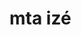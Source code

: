 # mta izé


<map edf:definitions="editor_main">
    <removeWorldObject id="removeWorldObject (cxf_payspray_) (1)" radius="17.446888" interior="0" model="3292" lodModel="3365" posX="-1425.2344" posY="2581.2656" posZ="54.83594" rotX="0" rotY="0" rotZ="0"></removeWorldObject>
    <removeWorldObject id="removeWorldObject (cxf_spraydoor1) (1)" radius="6.6456099" interior="0" model="3294" lodModel="0" posX="-1420.8365" posY="2591.3042" posZ="58.96622" rotX="0" rotY="0" rotZ="0"></removeWorldObject>
    <removeWorldObject id="removeWorldObject (des_payspint) (1)" radius="12.904518" interior="0" model="3293" lodModel="0" posX="-1420.5469" posY="2583.9453" posZ="58.03125" rotX="0" rotY="0" rotZ="0"></removeWorldObject>
    <object id="object (vgnlowbuild13) (2)" breakable="true" interior="0" collisions="true" alpha="255" model="6922" doublesided="false" scale="1" dimension="0" posX="-1424.8" posY="2582.6001" posZ="57.8" rotX="0" rotY="0" rotZ="0"></object>
    <object id="object (nwsnpdnw_las2) (1)" breakable="true" interior="0" collisions="true" alpha="255" model="5186" doublesided="false" scale="1" dimension="0" posX="-1418.6" posY="2532.3999" posZ="54.8" rotX="0" rotY="0" rotZ="358"></object>
    <object id="object (fenceshit2) (1)" breakable="true" interior="0" collisions="true" alpha="255" model="984" doublesided="false" scale="1" dimension="0" posX="-1406" posY="2623.6001" posZ="55.3" rotX="0" rotY="0" rotZ="270"></object>
    <object id="object (fenceshit2) (2)" breakable="true" interior="0" collisions="true" alpha="255" model="984" doublesided="false" scale="1" dimension="0" posX="-1394.8" posY="2623.6001" posZ="55.3" rotX="0" rotY="0" rotZ="270"></object>
    <object id="object (fenceshit3) (1)" breakable="true" interior="0" collisions="true" alpha="255" model="983" doublesided="false" scale="1" dimension="0" posX="-1388.4" posY="2626.8" posZ="55.3" rotX="0" rotY="0" rotZ="180"></object>
    <object id="object (fenceshit3) (3)" breakable="true" interior="0" collisions="true" alpha="255" model="983" doublesided="false" scale="1" dimension="0" posX="-1412.4" posY="2626.8" posZ="55.4" rotX="0" rotY="0" rotZ="0"></object>
    <object id="object (fenceshit3) (4)" breakable="true" interior="0" collisions="true" alpha="255" model="983" doublesided="false" scale="1" dimension="0" posX="-1412.4004" posY="2630" posZ="55.4" rotX="0" rotY="0" rotZ="0"></object>
    <object id="object (fenceshit2) (4)" breakable="true" interior="0" collisions="true" alpha="255" model="984" doublesided="false" scale="1" dimension="0" posX="-1412.6" posY="2654.7" posZ="55.3" rotX="0" rotY="0" rotZ="0"></object>
    <object id="object (fenceshit2) (5)" breakable="true" interior="0" collisions="true" alpha="255" model="984" doublesided="false" scale="1" dimension="0" posX="-1406.2" posY="2661.1001" posZ="55.3" rotX="0" rotY="0" rotZ="270"></object>
    <object id="object (fenceshit3) (5)" breakable="true" interior="0" collisions="true" alpha="255" model="983" doublesided="false" scale="1" dimension="0" posX="-1399.8" posY="2661.1001" posZ="55.4" rotX="0" rotY="0" rotZ="90"></object>
    <object id="object (fenceshit2) (6)" breakable="true" interior="0" collisions="true" alpha="255" model="984" doublesided="false" scale="1" dimension="0" posX="-1396.6" posY="2654.7" posZ="55.3" rotX="0" rotY="0" rotZ="0"></object>
    <object id="object (fenceshit2) (7)" breakable="true" interior="0" collisions="true" alpha="255" model="984" doublesided="false" scale="1" dimension="0" posX="-1396.6" posY="2641.8999" posZ="55.3" rotX="0" rotY="0" rotZ="0"></object>
    <object id="object (fenceshit3) (6)" breakable="true" interior="0" collisions="true" alpha="255" model="983" doublesided="false" scale="1" dimension="0" posX="-1396.6" posY="2632.3" posZ="55.4" rotX="0" rotY="0" rotZ="0"></object>
    <object id="object (fenceshit3) (7)" breakable="true" interior="0" collisions="true" alpha="255" model="983" doublesided="false" scale="1" dimension="0" posX="-1396.6" posY="2630.7" posZ="55.4" rotX="0" rotY="0" rotZ="0"></object>
    <object id="object (fenceshit3) (8)" breakable="true" interior="0" collisions="true" alpha="255" model="983" doublesided="false" scale="1" dimension="0" posX="-1395" posY="2627.5" posZ="55.4" rotX="0" rotY="0" rotZ="90"></object>
    <object id="object (fenceshit3) (9)" breakable="true" interior="0" collisions="true" alpha="255" model="983" doublesided="false" scale="1" dimension="0" posX="-1401.4004" posY="2627.5" posZ="55.4" rotX="0" rotY="0" rotZ="90"></object>
    <object id="object (fenceshit2) (9)" breakable="true" interior="0" collisions="true" alpha="255" model="984" doublesided="false" scale="1" dimension="0" posX="-1391.9" posY="2633.8999" posZ="55.4" rotX="0" rotY="0" rotZ="0"></object>
    <object id="object (CE_Fredbar01ld) (1)" breakable="true" interior="0" collisions="true" alpha="255" model="4520" doublesided="false" scale="1.2" dimension="0" posX="-130.8" posY="2635.8" posZ="64.8" rotX="0" rotY="0" rotZ="180"></object>
    <object id="object (CE_Flintintld) (1)" breakable="true" interior="0" collisions="true" alpha="255" model="4522" doublesided="false" scale="0.75" dimension="0" posX="-2672.2" posY="2148.1001" posZ="56.3" rotX="0" rotY="0" rotZ="90"></object>
    <removeWorldObject id="removeWorldObject (trailer_large2_01) (1)" radius="9.8952436" interior="0" model="3169" lodModel="3339" posX="-1510.3516" posY="2646.6563" posZ="54.72656" rotX="0" rotY="0" rotZ="0"></removeWorldObject>
    <removeWorldObject id="removeWorldObject (sm_veg_tree4) (1)" radius="12.053597" interior="0" model="669" lodModel="0" posX="-1515.2578" posY="2635.2188" posZ="55.24219" rotX="0" rotY="0" rotZ="0"></removeWorldObject>
    <removeWorldObject id="removeWorldObject (cxrf_savhus1_) (1)" radius="16.41946" interior="0" model="3355" lodModel="3357" posX="-1523.8047" posY="2656.6563" posZ="54.875" rotX="0" rotY="0" rotZ="0"></removeWorldObject>
    <removeWorldObject id="removeWorldObject (Gen_doorEXT08) (1)" radius="3.4603717" interior="0" model="1506" lodModel="0" posX="-1532.046" posY="2655.9207" posZ="56.89959" rotX="0" rotY="0" rotZ="0"></removeWorldObject>
    <removeWorldObject id="removeWorldObject (des_nwtshop2) (1)" radius="21.004766" interior="0" model="11449" lodModel="11600" posX="-1520.9766" posY="2620.0938" posZ="57.44531" rotX="0" rotY="0" rotZ="0"></removeWorldObject>
    <removeWorldObject id="removeWorldObject (des_nwtshop2) (2)" radius="21.004766" interior="0" model="11449" lodModel="11600" posX="-1520.9766" posY="2620.0938" posZ="57.44531" rotX="0" rotY="0" rotZ="0"></removeWorldObject>
    <removeWorldObject id="removeWorldObject (des_nwtshop2) (3)" radius="21.004766" interior="0" model="11449" lodModel="11600" posX="-1520.9766" posY="2620.0938" posZ="57.44531" rotX="0" rotY="0" rotZ="0"></removeWorldObject>
    <removeWorldObject id="removeWorldObject (des_nwtshop2) (4)" radius="21.004766" interior="0" model="11449" lodModel="11600" posX="-1520.9766" posY="2620.0938" posZ="57.44531" rotX="0" rotY="0" rotZ="0"></removeWorldObject>
    <removeWorldObject id="removeWorldObject (des_nwtshop2) (5)" radius="21.004766" interior="0" model="11449" lodModel="11600" posX="-1520.9766" posY="2620.0938" posZ="57.44531" rotX="0" rotY="0" rotZ="0"></removeWorldObject>
    <removeWorldObject id="removeWorldObject (des_nwtshop2) (6)" radius="21.004766" interior="0" model="11449" lodModel="11600" posX="-1520.9766" posY="2620.0938" posZ="57.44531" rotX="0" rotY="0" rotZ="0"></removeWorldObject>
    <removeWorldObject id="removeWorldObject (des_nwtshop2) (7)" radius="21.004766" interior="0" model="11449" lodModel="11600" posX="-1520.9766" posY="2620.0938" posZ="57.44531" rotX="0" rotY="0" rotZ="0"></removeWorldObject>
    <removeWorldObject id="removeWorldObject (des_nwtshop2) (8)" radius="21.004766" interior="0" model="11449" lodModel="11600" posX="-1520.9766" posY="2620.0938" posZ="57.44531" rotX="0" rotY="0" rotZ="0"></removeWorldObject>
    <removeWorldObject id="removeWorldObject (des_nwtshop2) (9)" radius="21.004766" interior="0" model="11449" lodModel="11600" posX="-1520.9766" posY="2620.0938" posZ="57.44531" rotX="0" rotY="0" rotZ="0"></removeWorldObject>
    <removeWorldObject id="removeWorldObject (Gen_doorSHOP3) (1)" radius="3.4566965" interior="0" model="1522" lodModel="0" posX="-1508.9835" posY="2611.0515" posZ="56.06629" rotX="0" rotY="0" rotZ="0"></removeWorldObject>
    <object id="object (phonebooth1) (3)" breakable="true" interior="0" collisions="true" alpha="255" model="1216" doublesided="false" scale="1" dimension="0" posX="-1506.1" posY="2610.8999" posZ="55.5" rotX="0" rotY="0" rotZ="0"></object>
    <object id="object (phonebooth1) (4)" breakable="true" interior="0" collisions="true" alpha="255" model="1216" doublesided="false" scale="1" dimension="0" posX="-1505.7" posY="2611.3" posZ="55.5" rotX="0" rotY="0" rotZ="90"></object>
    <object id="object (trafficlight1) (2)" breakable="true" interior="0" collisions="true" alpha="255" model="1315" doublesided="false" scale="1" dimension="0" posX="-1506.1" posY="2598" posZ="58" rotX="0" rotY="0" rotZ="270"></object>
    <object id="object (trafficlight1) (3)" breakable="true" interior="0" collisions="true" alpha="255" model="1315" doublesided="false" scale="1" dimension="0" posX="-1492.7" posY="2591" posZ="58" rotX="0" rotY="0" rotZ="0"></object>
    <object id="object (trafficlight1) (4)" breakable="true" interior="0" collisions="true" alpha="255" model="1315" doublesided="false" scale="1" dimension="0" posX="-1499.2" posY="2611.3999" posZ="58" rotX="0" rotY="0" rotZ="180"></object>
    <object id="object (trafficlight1) (5)" breakable="true" interior="0" collisions="true" alpha="255" model="1315" doublesided="false" scale="1" dimension="0" posX="-1485.7998" posY="2604.2002" posZ="58" rotX="0" rotY="0" rotZ="90"></object>
    <object id="object (trafficlight1) (8)" breakable="true" interior="0" collisions="true" alpha="255" model="1315" doublesided="false" scale="1" dimension="0" posX="-1535.9" posY="2604.3" posZ="58" rotX="0" rotY="0" rotZ="90"></object>
    <object id="object (trafficlight1) (6)" breakable="true" interior="0" collisions="true" alpha="255" model="1315" doublesided="false" scale="1" dimension="0" posX="-1542.9004" posY="2591" posZ="58" rotX="0" rotY="0" rotZ="0"></object>
    <object id="object (trafficlight1) (7)" breakable="true" interior="0" collisions="true" alpha="255" model="1315" doublesided="false" scale="1" dimension="0" posX="-1549.1" posY="2610.3" posZ="58" rotX="0" rotY="0" rotZ="180"></object>
    <removeWorldObject id="removeWorldObject (des_sherrifsgn1) (1)" radius="5.2025423" interior="0" model="11453" lodModel="0" posX="-1414.5078" posY="2650.4844" posZ="57.5625" rotX="0" rotY="0" rotZ="0"></removeWorldObject>
    <removeWorldObject id="removeWorldObject (des_sherrifsgn02) (1)" radius="4.7392058" interior="0" model="11611" lodModel="0" posX="-1383.5547" posY="2616.5234" posZ="56.67969" rotX="0" rotY="0" rotZ="0"></removeWorldObject>
    <removeWorldObject id="removeWorldObject (des_nwtshop07) (1)" radius="30.028276" interior="0" model="11450" lodModel="11671" posX="-1459.9375" posY="2583.1563" posZ="57.9375" rotX="0" rotY="0" rotZ="0"></removeWorldObject>
    <removeWorldObject id="removeWorldObject (Gen_doorSHOP3) (2)" radius="3.4566965" interior="0" model="1522" lodModel="0" posX="-1449.7881" posY="2591.552" posZ="56.18296" rotX="0" rotY="0" rotZ="0"></removeWorldObject>
    <removeWorldObject id="removeWorldObject (des_nwshfenc) (1)" radius="16.495117" interior="0" model="11452" lodModel="0" posX="-1382.4531" posY="2648.0859" posZ="55.17188" rotX="0" rotY="0" rotZ="0"></removeWorldObject>
    <object id="object (desn_fuelpay) (1)" breakable="true" interior="0" collisions="true" alpha="255" model="11546" doublesided="false" scale="1" dimension="0" posX="-1332" posY="2665.5" posZ="49.1" rotX="0" rotY="0" rotZ="172"></object>
    <removeWorldObject id="removeWorldObject (desn_fuelpay) (1)" radius="11.028883" interior="0" model="11546" lodModel="11613" posX="-1320.6875" posY="2700.9531" posZ="49.26563" rotX="0" rotY="0" rotZ="0"></removeWorldObject>
    <object id="object (midranhus_LAS) (1)" breakable="true" interior="0" collisions="true" alpha="255" model="3617" doublesided="false" scale="1" dimension="0" posX="-1443" posY="2586.5" posZ="57.6" rotX="0" rotY="0" rotZ="180"></object>
    <removeWorldObject id="removeWorldObject (hrborbuild_SFN03) (1)" radius="31.055311" interior="0" model="9260" lodModel="9380" posX="-2291.6094" posY="2311.5313" posZ="9.09375" rotX="0" rotY="0" rotZ="0"></removeWorldObject>
    <object id="object (vegasNland23) (1)" breakable="true" interior="0" collisions="true" alpha="255" model="7474" doublesided="false" scale="0.34999999" dimension="0" posX="-2277.8999" posY="2315.6001" posZ="3.816" rotX="0" rotY="0" rotZ="270"></object>
    <object id="object (gaz19_law) (1)" breakable="true" interior="0" collisions="true" alpha="255" model="6148" doublesided="false" scale="1" dimension="0" posX="-2291.8" posY="2314.5" posZ="13" rotX="0" rotY="0" rotZ="180"></object>
    <object id="object (nwlaw2husjm3_Law2) (1)" breakable="true" interior="0" collisions="true" alpha="255" model="3618" doublesided="false" scale="1" dimension="0" posX="-2507.3" posY="2515.6001" posZ="20.2" rotX="0" rotY="0" rotZ="180"></object>
    <object id="object (veg_bevtree3) (1)" breakable="true" interior="0" collisions="true" alpha="255" model="715" doublesided="false" scale="1" dimension="0" posX="-2511.7" posY="2506.6001" posZ="26" rotX="0" rotY="0" rotZ="214.997"></object>
    <removeWorldObject id="removeWorldObject (veg_bevtree3) (1)" radius="15.20327" interior="0" model="715" lodModel="0" posX="-2511.0469" posY="2510.0313" posZ="25.64844" rotX="0" rotY="0" rotZ="0"></removeWorldObject>
    <removeWorldObject id="removeWorldObject (moresfnshit28) (1)" radius="8.9037943" interior="0" model="9238" lodModel="9414" posX="-2461.8672" posY="2487.3359" posZ="17.57813" rotX="0" rotY="0" rotZ="0"></removeWorldObject>
    <removeWorldObject id="removeWorldObject (moresfnshit29) (1)" radius="10.064448" interior="0" model="9323" lodModel="9419" posX="-2423.5859" posY="2488.2734" posZ="13.73438" rotX="0" rotY="0" rotZ="0"></removeWorldObject>
    <object id="object (comms02) (1)" breakable="true" interior="0" collisions="true" alpha="255" model="3941" doublesided="false" scale="1" dimension="0" posX="-2417" posY="2480.3999" posZ="14.8" rotX="5.996" rotY="357.989" rotZ="90.21"></object>
    <object id="object (imy_la_door) (1)" breakable="true" interior="0" collisions="true" alpha="255" model="3109" doublesided="false" scale="1" dimension="0" posX="-2420.5" posY="2480.7" posZ="17" rotX="1.989" rotY="6.004" rotZ="1.791"></object>
    <vehicle id="vehicle (Maverick) (1)" sirens="false" paintjob="0" interior="0" alpha="255" model="487" plate="W2XNNI8" dimension="0" color="0,100,0,0,63,0,0,0,0,0,0,0" posX="-2415.5996" posY="2481.1006" posZ="20.3" rotX="2" rotY="0" rotZ="90"></vehicle>
    <object id="object (vgsSstairs02_lvs) (1)" breakable="true" interior="0" collisions="true" alpha="255" model="8572" doublesided="false" scale="1" dimension="0" posX="-2422.8" posY="2478" posZ="18.3" rotX="0" rotY="0" rotZ="0"></object>
    <object id="object (new_bushsm) (1)" breakable="true" interior="0" collisions="true" alpha="255" model="647" doublesided="false" scale="1" dimension="0" posX="-2418.5" posY="2487.8999" posZ="13.7" rotX="0" rotY="0" rotZ="0"></object>
    <object id="object (new_bushsm) (2)" breakable="true" interior="0" collisions="true" alpha="255" model="647" doublesided="false" scale="1" dimension="0" posX="-2418.5" posY="2487.9004" posZ="13.7" rotX="0" rotY="0" rotZ="0"></object>
    <object id="object (new_bushsm) (3)" breakable="true" interior="0" collisions="true" alpha="255" model="647" doublesided="false" scale="1" dimension="0" posX="-2415.3" posY="2488.3" posZ="13.6" rotX="0" rotY="0" rotZ="310"></object>
    <object id="object (sm_veg_tree5) (1)" breakable="true" interior="0" collisions="true" alpha="255" model="672" doublesided="false" scale="1" dimension="0" posX="-2410.8" posY="2491.5" posZ="11.7" rotX="0" rotY="0" rotZ="334"></object>
    <vehicle id="vehicle (Voodoo) (1)" sirens="false" paintjob="0" interior="0" alpha="255" model="412" plate="GROVE" dimension="0" color="0,123,0,0,123,0,0,0,0,0,0,0" posX="-2496.0996" posY="2520" posZ="18.4" rotX="0" rotY="0" rotZ="0"></vehicle>
    <vehicle id="vehicle (Slamvan) (1)" sirens="false" paintjob="2" interior="0" alpha="255" model="535" plate="GROVE" dimension="0" color="0,123,0,245,245,245,0,0,0,0,0,0" posX="-2493.7002" posY="2519.6006" posZ="18.2" rotX="0" rotY="0" rotZ="0" upgrades="1116,1087"></vehicle>
    <vehicle id="vehicle (Savanna) (1)" sirens="false" paintjob="3" interior="0" alpha="255" model="567" plate="GROVE" dimension="0" color="0,123,0,0,247,87,0,0,0,0,0,0" posX="-2491.2002" posY="2519.2998" posZ="18.2" rotX="0" rotY="0" rotZ="0" upgrades="1087"></vehicle>
    <vehicle id="vehicle (Remington) (1)" sirens="false" paintjob="3" interior="0" alpha="255" model="534" plate="GROVE" dimension="0" color="0,123,0,101,106,121,0,0,0,0,0,0" posX="-2496.2002" posY="2511.6006" posZ="18.4" rotX="0" rotY="0" rotZ="0" upgrades="1101,1087"></vehicle>
    <vehicle id="vehicle (Sanchez) (1)" sirens="false" paintjob="3" interior="0" alpha="255" model="468" plate="GROVE" dimension="0" color="0,123,0,0,123,0,0,0,0,0,0,0" posX="-2493.7002" posY="2512.4004" posZ="18.1" rotX="0" rotY="0" rotZ="0"></vehicle>
    <vehicle id="vehicle (Sanchez) (2)" sirens="false" paintjob="1" interior="0" alpha="255" model="468" plate="GROVE" dimension="0" color="0,123,0,0,123,0,0,0,0,0,0,0" posX="-2493.0996" posY="2512.2998" posZ="18.1" rotX="0" rotY="0" rotZ="0"></vehicle>
    <vehicle id="vehicle (Remington) (2)" sirens="false" paintjob="3" interior="0" alpha="255" model="534" plate="GORVE" dimension="0" color="0,123,0,45,58,53,0,0,0,0,0,0" posX="-2488.7" posY="2505.8999" posZ="18.1" rotX="0" rotY="0" rotZ="0" upgrades="1087,1106"></vehicle>
    <object id="object (privatesign2) (1)" breakable="true" interior="0" collisions="true" alpha="255" model="3263" doublesided="false" scale="1" dimension="0" posX="-2431.2" posY="2444.1001" posZ="13.3" rotX="0" rotY="0" rotZ="0"></object>
    <object id="object (privatesign4) (1)" breakable="true" interior="0" collisions="true" alpha="255" model="3265" doublesided="false" scale="1" dimension="0" posX="-2431.2" posY="2444.1001" posZ="12.8" rotX="0" rotY="0" rotZ="0"></object>
    <removeWorldObject id="removeWorldObject (CJ_SKIP_Rubbish) (1)" radius="4.7604465" interior="0" model="1358" lodModel="0" posX="-2462.1484" posY="2512.7422" posZ="16.99219" rotX="0" rotY="0" rotZ="0"></removeWorldObject>
    <removeWorldObject id="removeWorldObject (BlackBag1) (1)" radius="2.5976815" interior="0" model="1264" lodModel="0" posX="-2460.1187" posY="2509.8875" posZ="16.61312" rotX="0" rotY="0" rotZ="0"></removeWorldObject>
    <object id="object (gnhtelgrnd_lvs) (1)" breakable="true" interior="0" collisions="true" alpha="255" model="8661" doublesided="false" scale="1" dimension="0" posX="-2455.7" posY="2226.3999" posZ="4" rotX="0" rotY="0" rotZ="0"></object>
    <object id="object (gnhtelgrnd_lvs) (2)" breakable="true" interior="0" collisions="true" alpha="255" model="8661" doublesided="false" scale="1" dimension="0" posX="-2472.3999" posY="2239.7" posZ="4" rotX="0" rotY="0" rotZ="0"></object>
    <object id="object (gnhtelgrnd_lvs) (3)" breakable="true" interior="0" collisions="true" alpha="255" model="8661" doublesided="false" scale="1" dimension="0" posX="-2455.7002" posY="2240.7998" posZ="4" rotX="0" rotY="0" rotZ="0"></object>
    <object id="object (gnhtelgrnd_lvs) (4)" breakable="true" interior="0" collisions="true" alpha="255" model="8661" doublesided="false" scale="1" dimension="0" posX="-2467.7998" posY="2270.5" posZ="0.9" rotX="0" rotY="350.997" rotZ="270"></object>
    <object id="object (gnhtelgrnd_lvs) (5)" breakable="true" interior="0" collisions="true" alpha="255" model="8661" doublesided="false" scale="1" dimension="0" posX="-2470.8" posY="2230.8" posZ="4" rotX="0" rotY="0" rotZ="0"></object>
    <object id="object (gnhtelgrnd_lvs) (6)" breakable="true" interior="0" collisions="true" alpha="255" model="8661" doublesided="false" scale="1" dimension="0" posX="-2455.3994" posY="2219.2002" posZ="4" rotX="0" rotY="0" rotZ="0"></object>
    <object id="object (gnhtelgrnd_lvs) (7)" breakable="true" interior="0" collisions="true" alpha="255" model="8661" doublesided="false" scale="1" dimension="0" posX="-2472.3999" posY="2219.8999" posZ="4" rotX="0" rotY="0" rotZ="0"></object>
    <object id="object (gnhtelgrnd_lvs) (8)" breakable="true" interior="0" collisions="true" alpha="255" model="8661" doublesided="false" scale="1" dimension="0" posX="-2470.3" posY="2219.6001" posZ="4" rotX="0" rotY="0" rotZ="0"></object>
    <object id="object (gnhtelgrnd_lvs) (9)" breakable="true" interior="0" collisions="true" alpha="255" model="8661" doublesided="false" scale="1" dimension="0" posX="-2464.0996" posY="2218.9004" posZ="4" rotX="0" rotY="0" rotZ="0"></object>
    <removeWorldObject id="removeWorldObject (lampost_coast) (1)" radius="4.8672166" interior="0" model="1223" lodModel="0" posX="-2480.2385" posY="2220.5291" posZ="8.7136" rotX="0" rotY="0" rotZ="0"></removeWorldObject>
    <removeWorldObject id="removeWorldObject (lampost_coast) (2)" radius="4.8672166" interior="0" model="1223" lodModel="0" posX="-2446.0518" posY="2220.0645" posZ="8.88048" rotX="0" rotY="0" rotZ="0"></removeWorldObject>
    <removeWorldObject id="removeWorldObject (lampost_coast) (3)" radius="4.8672166" interior="0" model="1223" lodModel="0" posX="-2446.0269" posY="2220.1611" posZ="8.96988" rotX="0" rotY="0" rotZ="0"></removeWorldObject>
    <removeWorldObject id="removeWorldObject (lampost_coast) (4)" radius="4.8672166" interior="0" model="1223" lodModel="0" posX="-2445.741" posY="2220.9185" posZ="8.80644" rotX="0" rotY="0" rotZ="0"></removeWorldObject>
    <removeWorldObject id="removeWorldObject (lampost_coast) (5)" radius="4.8672166" interior="0" model="1223" lodModel="0" posX="-2445.8384" posY="2220.1914" posZ="7.5059" rotX="0" rotY="0" rotZ="0"></removeWorldObject>
    <removeWorldObject id="removeWorldObject (carpark_sfn01) (1)" radius="35.319962" interior="0" model="9254" lodModel="9364" posX="-2463.6641" posY="2234.0391" posZ="4.36719" rotX="0" rotY="0" rotZ="0"></removeWorldObject>
    <removeWorldObject id="removeWorldObject (cxf_payspray_) (1)" radius="17.446888" interior="0" model="3292" lodModel="3365" posX="-1425.2344" posY="2581.2656" posZ="54.83594" rotX="0" rotY="0" rotZ="0"></removeWorldObject>
    <removeWorldObject id="removeWorldObject (cxf_spraydoor1) (1)" radius="6.6456099" interior="0" model="3294" lodModel="0" posX="-1420.8365" posY="2591.3042" posZ="58.96622" rotX="0" rotY="0" rotZ="0"></removeWorldObject>
    <removeWorldObject id="removeWorldObject (des_payspint) (1)" radius="12.904518" interior="0" model="3293" lodModel="0" posX="-1420.5469" posY="2583.9453" posZ="58.03125" rotX="0" rotY="0" rotZ="0"></removeWorldObject>
    <object id="object (vgnlowbuild13) (2)" breakable="true" interior="0" collisions="true" alpha="255" model="6922" doublesided="false" scale="1" dimension="0" posX="-1424.8" posY="2582.6001" posZ="57.8" rotX="0" rotY="0" rotZ="0"></object>
    <object id="object (nwsnpdnw_las2) (1)" breakable="true" interior="0" collisions="true" alpha="255" model="5186" doublesided="false" scale="1" dimension="0" posX="-1418.6" posY="2532.3999" posZ="54.8" rotX="0" rotY="0" rotZ="358"></object>
    <object id="object (fenceshit2) (1)" breakable="true" interior="0" collisions="true" alpha="255" model="984" doublesided="false" scale="1" dimension="0" posX="-1406" posY="2623.6001" posZ="55.3" rotX="0" rotY="0" rotZ="270"></object>
    <object id="object (fenceshit2) (2)" breakable="true" interior="0" collisions="true" alpha="255" model="984" doublesided="false" scale="1" dimension="0" posX="-1394.8" posY="2623.6001" posZ="55.3" rotX="0" rotY="0" rotZ="270"></object>
    <object id="object (fenceshit3) (1)" breakable="true" interior="0" collisions="true" alpha="255" model="983" doublesided="false" scale="1" dimension="0" posX="-1388.4" posY="2626.8" posZ="55.3" rotX="0" rotY="0" rotZ="180"></object>
    <object id="object (fenceshit3) (3)" breakable="true" interior="0" collisions="true" alpha="255" model="983" doublesided="false" scale="1" dimension="0" posX="-1412.4" posY="2626.8" posZ="55.4" rotX="0" rotY="0" rotZ="0"></object>
    <object id="object (fenceshit3) (4)" breakable="true" interior="0" collisions="true" alpha="255" model="983" doublesided="false" scale="1" dimension="0" posX="-1412.4" posY="2630" posZ="55.4" rotX="0" rotY="0" rotZ="0"></object>
    <object id="object (fenceshit2) (4)" breakable="true" interior="0" collisions="true" alpha="255" model="984" doublesided="false" scale="1" dimension="0" posX="-1412.6" posY="2654.7" posZ="55.3" rotX="0" rotY="0" rotZ="0"></object>
    <object id="object (fenceshit2) (5)" breakable="true" interior="0" collisions="true" alpha="255" model="984" doublesided="false" scale="1" dimension="0" posX="-1406.2" posY="2661.1001" posZ="55.3" rotX="0" rotY="0" rotZ="270"></object>
    <object id="object (fenceshit3) (5)" breakable="true" interior="0" collisions="true" alpha="255" model="983" doublesided="false" scale="1" dimension="0" posX="-1399.8" posY="2661.1001" posZ="55.4" rotX="0" rotY="0" rotZ="90"></object>
    <object id="object (fenceshit2) (6)" breakable="true" interior="0" collisions="true" alpha="255" model="984" doublesided="false" scale="1" dimension="0" posX="-1396.6" posY="2654.7" posZ="55.3" rotX="0" rotY="0" rotZ="0"></object>
    <object id="object (fenceshit2) (7)" breakable="true" interior="0" collisions="true" alpha="255" model="984" doublesided="false" scale="1" dimension="0" posX="-1396.6" posY="2641.8999" posZ="55.3" rotX="0" rotY="0" rotZ="0"></object>
    <object id="object (fenceshit3) (6)" breakable="true" interior="0" collisions="true" alpha="255" model="983" doublesided="false" scale="1" dimension="0" posX="-1396.6" posY="2632.3" posZ="55.4" rotX="0" rotY="0" rotZ="0"></object>
    <object id="object (fenceshit3) (7)" breakable="true" interior="0" collisions="true" alpha="255" model="983" doublesided="false" scale="1" dimension="0" posX="-1396.6" posY="2630.7" posZ="55.4" rotX="0" rotY="0" rotZ="0"></object>
    <object id="object (fenceshit3) (8)" breakable="true" interior="0" collisions="true" alpha="255" model="983" doublesided="false" scale="1" dimension="0" posX="-1395" posY="2627.5" posZ="55.4" rotX="0" rotY="0" rotZ="90"></object>
    <object id="object (fenceshit3) (9)" breakable="true" interior="0" collisions="true" alpha="255" model="983" doublesided="false" scale="1" dimension="0" posX="-1401.4" posY="2627.5" posZ="55.4" rotX="0" rotY="0" rotZ="90"></object>
    <object id="object (fenceshit2) (9)" breakable="true" interior="0" collisions="true" alpha="255" model="984" doublesided="false" scale="1" dimension="0" posX="-1391.9" posY="2633.8999" posZ="55.4" rotX="0" rotY="0" rotZ="0"></object>
    <object id="object (CE_Fredbar01ld) (1)" breakable="true" interior="0" collisions="true" alpha="255" model="4520" doublesided="false" scale="1.2" dimension="0" posX="-130.8" posY="2635.8" posZ="64.8" rotX="0" rotY="0" rotZ="180"></object>
    <object id="object (CE_Flintintld) (1)" breakable="true" interior="0" collisions="true" alpha="255" model="4522" doublesided="false" scale="0.75" dimension="0" posX="-2672.2" posY="2148.1001" posZ="56.3" rotX="0" rotY="0" rotZ="90"></object>
    <removeWorldObject id="removeWorldObject (trailer_large2_01) (1)" radius="9.8952436" interior="0" model="3169" lodModel="3339" posX="-1510.3516" posY="2646.6563" posZ="54.72656" rotX="0" rotY="0" rotZ="0"></removeWorldObject>
    <removeWorldObject id="removeWorldObject (sm_veg_tree4) (1)" radius="12.053597" interior="0" model="669" lodModel="0" posX="-1515.2578" posY="2635.2188" posZ="55.24219" rotX="0" rotY="0" rotZ="0"></removeWorldObject>
    <removeWorldObject id="removeWorldObject (cxrf_savhus1_) (1)" radius="16.41946" interior="0" model="3355" lodModel="3357" posX="-1523.8047" posY="2656.6563" posZ="54.875" rotX="0" rotY="0" rotZ="0"></removeWorldObject>
    <removeWorldObject id="removeWorldObject (Gen_doorEXT08) (1)" radius="3.4603717" interior="0" model="1506" lodModel="0" posX="-1532.046" posY="2655.9207" posZ="56.89959" rotX="0" rotY="0" rotZ="0"></removeWorldObject>
    <removeWorldObject id="removeWorldObject (des_nwtshop2) (1)" radius="21.004766" interior="0" model="11449" lodModel="11600" posX="-1520.9766" posY="2620.0938" posZ="57.44531" rotX="0" rotY="0" rotZ="0"></removeWorldObject>
    <removeWorldObject id="removeWorldObject (des_nwtshop2) (2)" radius="21.004766" interior="0" model="11449" lodModel="11600" posX="-1520.9766" posY="2620.0938" posZ="57.44531" rotX="0" rotY="0" rotZ="0"></removeWorldObject>
    <removeWorldObject id="removeWorldObject (des_nwtshop2) (3)" radius="21.004766" interior="0" model="11449" lodModel="11600" posX="-1520.9766" posY="2620.0938" posZ="57.44531" rotX="0" rotY="0" rotZ="0"></removeWorldObject>
    <removeWorldObject id="removeWorldObject (des_nwtshop2) (4)" radius="21.004766" interior="0" model="11449" lodModel="11600" posX="-1520.9766" posY="2620.0938" posZ="57.44531" rotX="0" rotY="0" rotZ="0"></removeWorldObject>
    <removeWorldObject id="removeWorldObject (des_nwtshop2) (5)" radius="21.004766" interior="0" model="11449" lodModel="11600" posX="-1520.9766" posY="2620.0938" posZ="57.44531" rotX="0" rotY="0" rotZ="0"></removeWorldObject>
    <removeWorldObject id="removeWorldObject (des_nwtshop2) (6)" radius="21.004766" interior="0" model="11449" lodModel="11600" posX="-1520.9766" posY="2620.0938" posZ="57.44531" rotX="0" rotY="0" rotZ="0"></removeWorldObject>
    <removeWorldObject id="removeWorldObject (des_nwtshop2) (7)" radius="21.004766" interior="0" model="11449" lodModel="11600" posX="-1520.9766" posY="2620.0938" posZ="57.44531" rotX="0" rotY="0" rotZ="0"></removeWorldObject>
    <removeWorldObject id="removeWorldObject (des_nwtshop2) (8)" radius="21.004766" interior="0" model="11449" lodModel="11600" posX="-1520.9766" posY="2620.0938" posZ="57.44531" rotX="0" rotY="0" rotZ="0"></removeWorldObject>
    <removeWorldObject id="removeWorldObject (des_nwtshop2) (9)" radius="21.004766" interior="0" model="11449" lodModel="11600" posX="-1520.9766" posY="2620.0938" posZ="57.44531" rotX="0" rotY="0" rotZ="0"></removeWorldObject>
    <removeWorldObject id="removeWorldObject (Gen_doorSHOP3) (1)" radius="3.4566965" interior="0" model="1522" lodModel="0" posX="-1508.9835" posY="2611.0515" posZ="56.06629" rotX="0" rotY="0" rotZ="0"></removeWorldObject>
    <object id="object (phonebooth1) (3)" breakable="true" interior="0" collisions="true" alpha="255" model="1216" doublesided="false" scale="1" dimension="0" posX="-1506.1" posY="2610.8999" posZ="55.5" rotX="0" rotY="0" rotZ="0"></object>
    <object id="object (phonebooth1) (4)" breakable="true" interior="0" collisions="true" alpha="255" model="1216" doublesided="false" scale="1" dimension="0" posX="-1505.7" posY="2611.3" posZ="55.5" rotX="0" rotY="0" rotZ="90"></object>
    <object id="object (trafficlight1) (2)" breakable="true" interior="0" collisions="true" alpha="255" model="1315" doublesided="false" scale="1" dimension="0" posX="-1506.1" posY="2598" posZ="58" rotX="0" rotY="0" rotZ="270"></object>
    <object id="object (trafficlight1) (3)" breakable="true" interior="0" collisions="true" alpha="255" model="1315" doublesided="false" scale="1" dimension="0" posX="-1492.7" posY="2591" posZ="58" rotX="0" rotY="0" rotZ="0"></object>
    <object id="object (trafficlight1) (4)" breakable="true" interior="0" collisions="true" alpha="255" model="1315" doublesided="false" scale="1" dimension="0" posX="-1499.2" posY="2611.3999" posZ="58" rotX="0" rotY="0" rotZ="180"></object>
    <object id="object (trafficlight1) (5)" breakable="true" interior="0" collisions="true" alpha="255" model="1315" doublesided="false" scale="1" dimension="0" posX="-1485.8" posY="2604.2" posZ="58" rotX="0" rotY="0" rotZ="90"></object>
    <object id="object (trafficlight1) (8)" breakable="true" interior="0" collisions="true" alpha="255" model="1315" doublesided="false" scale="1" dimension="0" posX="-1535.9" posY="2604.3" posZ="58" rotX="0" rotY="0" rotZ="90"></object>
    <object id="object (trafficlight1) (6)" breakable="true" interior="0" collisions="true" alpha="255" model="1315" doublesided="false" scale="1" dimension="0" posX="-1542.9" posY="2591" posZ="58" rotX="0" rotY="0" rotZ="0"></object>
    <object id="object (trafficlight1) (7)" breakable="true" interior="0" collisions="true" alpha="255" model="1315" doublesided="false" scale="1" dimension="0" posX="-1549.1" posY="2610.3" posZ="58" rotX="0" rotY="0" rotZ="180"></object>
    <removeWorldObject id="removeWorldObject (des_sherrifsgn1) (1)" radius="5.2025423" interior="0" model="11453" lodModel="0" posX="-1414.5078" posY="2650.4844" posZ="57.5625" rotX="0" rotY="0" rotZ="0"></removeWorldObject>
    <removeWorldObject id="removeWorldObject (des_sherrifsgn02) (1)" radius="4.7392058" interior="0" model="11611" lodModel="0" posX="-1383.5547" posY="2616.5234" posZ="56.67969" rotX="0" rotY="0" rotZ="0"></removeWorldObject>
    <removeWorldObject id="removeWorldObject (des_nwtshop07) (1)" radius="30.028276" interior="0" model="11450" lodModel="11671" posX="-1459.9375" posY="2583.1563" posZ="57.9375" rotX="0" rotY="0" rotZ="0"></removeWorldObject>
    <removeWorldObject id="removeWorldObject (Gen_doorSHOP3) (2)" radius="3.4566965" interior="0" model="1522" lodModel="0" posX="-1449.7881" posY="2591.552" posZ="56.18296" rotX="0" rotY="0" rotZ="0"></removeWorldObject>
    <removeWorldObject id="removeWorldObject (des_nwshfenc) (1)" radius="16.495117" interior="0" model="11452" lodModel="0" posX="-1382.4531" posY="2648.0859" posZ="55.17188" rotX="0" rotY="0" rotZ="0"></removeWorldObject>
    <object id="object (desn_fuelpay) (1)" breakable="true" interior="0" collisions="true" alpha="255" model="11546" doublesided="false" scale="1" dimension="0" posX="-1332" posY="2665.5" posZ="49.1" rotX="0" rotY="0" rotZ="172"></object>
    <removeWorldObject id="removeWorldObject (desn_fuelpay) (1)" radius="11.028883" interior="0" model="11546" lodModel="11613" posX="-1320.6875" posY="2700.9531" posZ="49.26563" rotX="0" rotY="0" rotZ="0"></removeWorldObject>
    <object id="object (midranhus_LAS) (1)" breakable="true" interior="0" collisions="true" alpha="255" model="3617" doublesided="false" scale="1" dimension="0" posX="-1443" posY="2586.5" posZ="57.6" rotX="0" rotY="0" rotZ="180"></object>
    <removeWorldObject id="removeWorldObject (hrborbuild_SFN03) (1)" radius="31.055311" interior="0" model="9260" lodModel="9380" posX="-2291.6094" posY="2311.5313" posZ="9.09375" rotX="0" rotY="0" rotZ="0"></removeWorldObject>
    <object id="object (vegasNland23) (1)" breakable="true" interior="0" collisions="true" alpha="255" model="7474" doublesided="false" scale="0.34999999" dimension="0" posX="-2277.8999" posY="2315.6001" posZ="3.816" rotX="0" rotY="0" rotZ="270"></object>
    <object id="object (gaz19_law) (1)" breakable="true" interior="0" collisions="true" alpha="255" model="6148" doublesided="false" scale="1" dimension="0" posX="-2291.8" posY="2314.5" posZ="13" rotX="0" rotY="0" rotZ="180"></object>
    <object id="object (gnhtelgrnd_lvs) (10)" breakable="true" interior="0" collisions="true" alpha="255" model="8661" doublesided="false" scale="1" dimension="0" posX="-2453.8999" posY="2241.1001" posZ="4" rotX="0" rotY="0" rotZ="0"></object>
    <object id="object (gnhtelgrnd_lvs) (11)" breakable="true" interior="0" collisions="true" alpha="255" model="8661" doublesided="false" scale="1" dimension="0" posX="-2453.8999" posY="2235.7" posZ="4" rotX="0" rotY="0" rotZ="0"></object>
    <object id="object (gnhtelgrnd_lvs) (12)" breakable="true" interior="0" collisions="true" alpha="255" model="8661" doublesided="false" scale="1" dimension="0" posX="-2454" posY="2219.7002" posZ="4" rotX="0" rotY="0" rotZ="0"></object>
    <object id="object (gnhtelgrnd_lvs) (13)" breakable="true" interior="0" collisions="true" alpha="255" model="8661" doublesided="false" scale="1" dimension="0" posX="-2472.3994" posY="2241.2998" posZ="4" rotX="0" rotY="0" rotZ="0"></object>
    <object id="object (gnhtelgrnd_lvs) (14)" breakable="true" interior="0" collisions="true" alpha="255" model="8661" doublesided="true" scale="1" dimension="0" posX="-2482.5" posY="2251.2" posZ="-15.8" rotX="0" rotY="90" rotZ="270"></object>
    <object id="object (meshfence1_LAn) (2)" breakable="true" interior="0" collisions="true" alpha="255" model="4100" doublesided="false" scale="1" dimension="0" posX="-2478" posY="2251.3" posZ="5.7" rotX="0" rotY="0" rotZ="320.5"></object>
    <object id="object (meshfence1_LAn) (3)" breakable="true" interior="0" collisions="true" alpha="255" model="4100" doublesided="false" scale="1" dimension="0" posX="-2485" posY="2251.3" posZ="5.7" rotX="0" rotY="0" rotZ="319.999"></object>
    <object id="object (meshfence1_LAn) (4)" breakable="true" interior="0" collisions="true" alpha="255" model="4100" doublesided="false" scale="1" dimension="0" posX="-2492.2" posY="2244.1001" posZ="5.7" rotX="0" rotY="0" rotZ="229.75"></object>
    <removeWorldObject id="removeWorldObject (hedge03SFN_CM) (1)" radius="52.911377" interior="0" model="9318" lodModel="0" posX="-2532.3672" posY="2247.8203" posZ="4.39063" rotX="0" rotY="0" rotZ="0"></removeWorldObject>
    <removeWorldObject id="removeWorldObject (boatoffice_sfn) (1)" radius="7.9903502" interior="0" model="9361" lodModel="9384" posX="-2187.1172" posY="2414.3203" posZ="6.53125" rotX="0" rotY="0" rotZ="0"></removeWorldObject>
    <removeWorldObject id="removeWorldObject (boatoffice2_sfn) (1)" radius="6.4411092" interior="0" model="9362" lodModel="0" posX="-2188.7109" posY="2413.3516" posZ="4.90625" rotX="0" rotY="0" rotZ="0"></removeWorldObject>
    <removeWorldObject id="removeWorldObject (lighhouse_SFN) (1)" radius="10.843807" interior="0" model="9237" lodModel="9436" posX="-2381.3828" posY="2216" posZ="11.875" rotX="0" rotY="0" rotZ="0"></removeWorldObject>
    <removeWorldObject id="removeWorldObject (lampost_coast) (6)" radius="4.8672166" interior="0" model="1223" lodModel="0" posX="-2372.4348" posY="2216.4744" posZ="8.64548" rotX="0" rotY="0" rotZ="0"></removeWorldObject>
    <object id="object (sanpedlithus_LAw2) (1)" breakable="true" interior="0" collisions="true" alpha="255" model="6295" doublesided="false" scale="1" dimension="0" posX="-2379" posY="2216.3" posZ="27.7" rotX="0" rotY="0" rotZ="89.5"></object>
    <object id="object (meshfence1_LAn) (5)" breakable="true" interior="0" collisions="true" alpha="255" model="4100" doublesided="false" scale="1" dimension="0" posX="-2492.3" posY="2230.3999" posZ="5.7" rotX="0" rotY="0" rotZ="229.75"></object>
    <object id="object (meshfence1_LAn) (6)" breakable="true" interior="0" collisions="true" alpha="255" model="4100" doublesided="false" scale="1" dimension="0" posX="-2492.3" posY="2216.6001" posZ="5.7" rotX="0" rotY="0" rotZ="230.246"></object>
    <object id="object (meshfence1_LAn) (7)" breakable="true" interior="0" collisions="true" alpha="255" model="4100" doublesided="false" scale="1" dimension="0" posX="-2434.1001" posY="2216.3" posZ="5.7" rotX="0" rotY="0" rotZ="231"></object>
    <object id="object (meshfence1_LAn) (8)" breakable="true" interior="0" collisions="true" alpha="255" model="4100" doublesided="false" scale="1" dimension="0" posX="-2434.2" posY="2230" posZ="5.7" rotX="0" rotY="0" rotZ="229.749"></object>
    <object id="object (meshfence1_LAn) (9)" breakable="true" interior="0" collisions="true" alpha="255" model="4100" doublesided="false" scale="1" dimension="0" posX="-2434.1001" posY="2243.7" posZ="5.7" rotX="0" rotY="0" rotZ="229.746"></object>
    <object id="object (meshfence1_LAn) (10)" breakable="true" interior="0" collisions="true" alpha="255" model="4100" doublesided="false" scale="1" dimension="0" posX="-2440.6001" posY="2250.8" posZ="5.7" rotX="0" rotY="0" rotZ="320"></object>
    <object id="object (meshfence1_LAn) (12)" breakable="true" interior="0" collisions="true" alpha="255" model="4100" doublesided="false" scale="1" dimension="0" posX="-2454.3" posY="2250.8" posZ="5.7" rotX="0" rotY="0" rotZ="319.999"></object>
    <object id="object (bar_gatebox01) (1)" breakable="true" interior="0" collisions="true" alpha="255" model="967" doublesided="false" scale="1" dimension="0" posX="-2462.19995" posY="2250.1001" posZ="4" rotX="0" rotY="0" rotZ="90"></object>
    <object id="object (barrierturn) (1)" breakable="true" interior="0" collisions="true" alpha="255" model="968" doublesided="false" scale="1" dimension="0" posX="-2463.2" posY="2250.8" posZ="5.3" rotX="0" rotY="270" rotZ="0"></object>
    <object id="object (strtbarrier01) (1)" breakable="true" interior="0" collisions="true" alpha="255" model="1237" doublesided="false" scale="1" dimension="0" posX="-2463.2" posY="2250.8" posZ="4" rotX="0" rotY="0" rotZ="269"></object>
    <object id="object (strtbarrier01) (2)" breakable="true" interior="0" collisions="true" alpha="255" model="1237" doublesided="false" scale="1" dimension="0" posX="-2471" posY="2250.8" posZ="4" rotX="0" rotY="0" rotZ="268.995"></object>
    <object id="object (boatoffice_sfn) (1)" breakable="true" interior="0" collisions="true" alpha="255" model="9361" doublesided="false" scale="1" dimension="0" posX="-2484.3999" posY="2241.8999" posZ="6.6" rotX="0" rotY="0" rotZ="80"></object>
    <object id="object (officedesk1) (1)" breakable="true" interior="0" collisions="true" alpha="255" model="2008" doublesided="false" scale="1" dimension="0" posX="-2485.2" posY="2239.8" posZ="4.2" rotX="0" rotY="0" rotZ="18"></object>
    <object id="object (swivelchair_A) (2)" breakable="true" interior="0" collisions="true" alpha="255" model="1671" doublesided="false" scale="1" dimension="0" posX="-2484.3999" posY="2239.1001" posZ="4.7" rotX="0" rotY="0" rotZ="188.5"></object>
    <object id="object (MED_OFFICE_UNIT_5) (1)" breakable="true" interior="0" collisions="true" alpha="255" model="2164" doublesided="true" scale="1" dimension="0" posX="-2481.3" posY="2239.2" posZ="4.2" rotX="0" rotY="0" rotZ="219"></object>
    <object id="object (off_chairnu) (1)" breakable="true" interior="0" collisions="true" alpha="255" model="1722" doublesided="true" scale="1" dimension="0" posX="-2484.8" posY="2241.5" posZ="4.2" rotX="0" rotY="0" rotZ="188"></object>
    <object id="object (kb_couch05) (1)" breakable="true" interior="0" collisions="true" alpha="255" model="1712" doublesided="true" scale="1" dimension="0" posX="-2486.8" posY="2244.5" posZ="4.3" rotX="0" rotY="0" rotZ="32.75"></object>
    <object id="object (CJ_MOP_PAIL) (1)" breakable="true" interior="0" collisions="true" alpha="255" model="1778" doublesided="false" scale="1" dimension="0" posX="-2482.6001" posY="2241.7" posZ="4.2" rotX="0" rotY="0" rotZ="0"></object>
    <object id="object (CJ_BIN1) (1)" breakable="true" interior="0" collisions="true" alpha="255" model="1359" doublesided="false" scale="1" dimension="0" posX="-2483.7" posY="2245.1001" posZ="4.7" rotX="0" rotY="0" rotZ="0"></object>
    <object id="object (sw_SHED06) (1)" breakable="true" interior="0" collisions="true" alpha="255" model="12929" doublesided="false" scale="1" dimension="0" posX="-2471.5" posY="2218.5" posZ="4" rotX="0" rotY="0" rotZ="268.995"></object>
    <object id="object (sw_SHED06) (2)" breakable="true" interior="0" collisions="true" alpha="255" model="12929" doublesided="false" scale="1" dimension="0" posX="-2460.5" posY="2218.5" posZ="4" rotX="0" rotY="0" rotZ="268.995"></object>
    <object id="object (sw_SHED06) (3)" breakable="true" interior="0" collisions="true" alpha="255" model="12929" doublesided="false" scale="1" dimension="0" posX="-2482" posY="2218.7998" posZ="4" rotX="0" rotY="0" rotZ="268.995"></object>
    <object id="object (sprayshopint_SFSe) (1)" breakable="true" interior="0" collisions="true" alpha="255" model="11315" doublesided="true" scale="1" dimension="0" posX="-2450.2" posY="2218.6001" posZ="7.2" rotX="0" rotY="0" rotZ="0"></object>
    <object id="object (acbox4_SFS) (1)" breakable="true" interior="0" collisions="true" alpha="255" model="3800" doublesided="false" scale="1" dimension="0" posX="-2457.1001" posY="2222.8999" posZ="4" rotX="0" rotY="0" rotZ="0"></object>
    <object id="object (acbox4_SFS) (2)" breakable="true" interior="0" collisions="true" alpha="255" model="3800" doublesided="false" scale="1" dimension="0" posX="-2457.1001" posY="2223.6001" posZ="5.1" rotX="0" rotY="0" rotZ="0"></object>
    <object id="object (acbox4_SFS) (3)" breakable="true" interior="0" collisions="true" alpha="255" model="3800" doublesided="false" scale="1" dimension="0" posX="-2457" posY="2225.6001" posZ="4" rotX="0" rotY="0" rotZ="17.496"></object>
    <object id="object (acbox4_SFS) (4)" breakable="true" interior="0" collisions="true" alpha="255" model="3800" doublesided="false" scale="1" dimension="0" posX="-2457.3" posY="2224.2" posZ="4" rotX="0" rotY="0" rotZ="328.997"></object>
    <object id="object (cardboardbox2) (1)" breakable="true" interior="0" collisions="true" alpha="255" model="1220" doublesided="false" scale="1" dimension="0" posX="-2457.6001" posY="2211.3999" posZ="4.4" rotX="0" rotY="0" rotZ="0"></object>
    <object id="object (cardboardbox2) (2)" breakable="true" interior="0" collisions="false" alpha="255" model="1220" doublesided="false" scale="1" dimension="0" posX="-2458.5" posY="2211.3999" posZ="4.4" rotX="0" rotY="0" rotZ="0"></object>
    <object id="object (cardboardbox2) (3)" breakable="true" interior="0" collisions="true" alpha="255" model="1220" doublesided="false" scale="1" dimension="0" posX="-2457.8999" posY="2211.8" posZ="5.1" rotX="0" rotY="0" rotZ="319.75"></object>
    <object id="object (cardboardbox2) (4)" breakable="true" interior="0" collisions="true" alpha="255" model="1220" doublesided="false" scale="1" dimension="0" posX="-2458" posY="2212.5" posZ="4.4" rotX="0" rotY="0" rotZ="0"></object>
    <object id="object (sw_SHED02) (1)" breakable="true" interior="0" collisions="true" alpha="255" model="12978" doublesided="true" scale="1" dimension="0" posX="-2450.3" posY="2218" posZ="4.4" rotX="0" rotY="0" rotZ="179.995"></object>
    <object id="object (desn_tscanopy) (1)" breakable="true" interior="0" collisions="true" alpha="255" model="11547" doublesided="false" scale="1" dimension="0" posX="-2449" posY="2247.1001" posZ="6.9" rotX="0" rotY="0" rotZ="269.75"></object>
    <object id="object (desn_tscanopy) (2)" breakable="true" interior="0" collisions="true" alpha="255" model="11547" doublesided="false" scale="1" dimension="0" posX="-2437.5" posY="2234.7" posZ="6.9" rotX="0" rotY="0" rotZ="179.747"></object>
    <object id="object (mich_int_sfe) (1)" breakable="true" interior="0" collisions="true" alpha="255" model="10282" doublesided="false" scale="1" dimension="0" posX="-2460.5" posY="2215.8" posZ="5" rotX="0" rotY="0" rotZ="177.995"></object>
    <object id="object (mich_int_sfe) (3)" breakable="true" interior="0" collisions="true" alpha="255" model="10282" doublesided="false" scale="1" dimension="0" posX="-2482" posY="2216.2002" posZ="5" rotX="0" rotY="0" rotZ="177.99"></object>
    <removeWorldObject id="removeWorldObject (chapel_SFN) (1)" radius="16.712162" interior="0" model="9310" lodModel="0" posX="-2475.4375" posY="2409.9141" posZ="21.57031" rotX="0" rotY="0" rotZ="0"></removeWorldObject>
    <object id="object (mich_int_sfe) (2)" breakable="true" interior="0" collisions="true" alpha="255" model="10282" doublesided="false" scale="1" dimension="0" posX="-2471.5" posY="2215.8" posZ="5" rotX="0" rotY="0" rotZ="177.995"></object>
</map>
